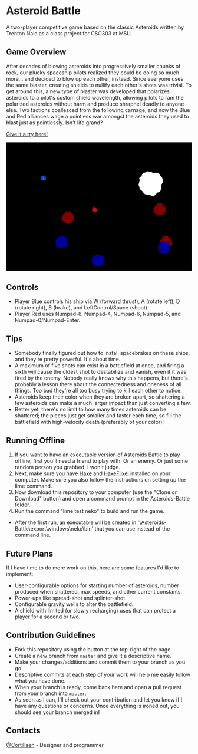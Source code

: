 # Asteroid Battle
A two-player competitive game based on the classic Asteroids written by Trenton Nale as a class project for CSC303 at MSU.
## Game Overview
After decades of blowing asteroids into progressively smaller chunks of rock, our plucky spaceship pilots realized they could be doing so much more... and decided to blow up each other, instead.  Since everyone uses the same blaster, creating shields to nullify each other's shots was trivial.  To get around this, a new type of blaster was developed that polarizes asteroids to a pilot's custom shield wavelength, allowing pilots to ram the polarized asteroids without harm and produce shrapnel deadly to anyone else.
Two factions coallesced from the following carnage, and now the Blue and Red alliances wage a pointless war amongst the asteroids they used to blast just as pointlessly.  Isn't life grand?

[Give it a try here!](https://cortillaen.github.io/Asteroids-Battle/)

![Screenshot](/docs/Demo.png?raw=true)
## Controls
* Player Blue controls his ship via W (forward thrust), A (rotate left), D (rotate right), S (brake), and LeftControl/Space (shoot).
* Player Red uses Numpad-8, Numpad-4, Numpad-6, Numpad-5, and Numpad-0/Numpad-Enter.
## Tips
* Somebody finally figured out how to install spacebrakes on these ships, and they're pretty powerful.  It's about time.
* A maximum of five shots can exist in a battlefield at once, and firing a sixth will cause the oldest shot to destabilize and vanish, even if it was fired by the enemy.  Nobody really knows why this happens, but there's probably a lesson there about the connectedness and oneness of all things.  Too bad they're all too busy trying to kill each other to notice.
* Asteroids keep their color when they are broken apart, so shattering a few asteroids can make a much larger impact than just converting a few.
* Better yet, there's no limit to how many times asteroids can be shattered; the pieces just get smaller and faster each time, so fill the battlefield with high-velocity death (preferably of your color)!
## Running Offline
1. If you want to have an executable version of Asteroids Battle to play offline, first you'll need a friend to play with.  Or an enemy.  Or just some random person you grabbed.  I won't judge.
2. Next, make sure you have [Haxe](http://www.haxe.org/download) and [HaxeFlixel](http://www.haxeflixel.com) installed on your computer.  Make sure you also follow the instructions on setting up the lime command.
3. Now download this repository to your computer (use the "Clone or Download" button) and open a command prompt in the Asteroids-Battle folder.
3. Run the command "lime test neko" to build and run the game.
 * After the first run, an executable will be created in '\Asteroids-Battle\export\windows\neko\bin' that you can use instead of the command line.
## Future Plans
If I have time to do more work on this, here are some features I'd like to implement:
* User-configurable options for starting number of asteroids, number produced when shattered, max speeds, and other current constants.
* Power-ups like spread-shot and splinter-shot.
* Configurable gravity wells to alter the battlefield.
* A shield with limited (or slowly recharging) uses that can protect a player for a second or two.
## Contribution Guidelines
* Fork this repository using the button at the top-right of the page.
* Create a new branch from `master` and give it a descriptive name.
* Make your changes/additions and commit them to your branch as you go.
 * Descriptive commits at each step of your work will help me easily follow what you have done.
* When your branch is ready, come back here and open a pull request from your branch into `master`.
* As soon as I can, I'll check out your contribution and let you know if I have any questions or concerns.  Once everything is ironed out, you should see your branch merged in!
## Contacts
[@Cortillaen](https://github.com/Cortillaen) - Designer and programmer
